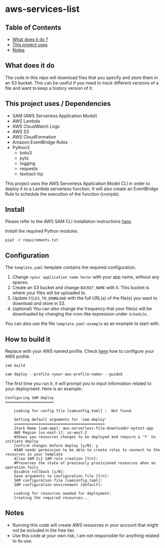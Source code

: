 # aws-services-list

## Table of Contents
- [What does it do ?](https://github.com/groorj/registrobr-listaliberacao#what-does-it-do)
- [This project uses](https://github.com/groorj/registrobr-listaliberacao#this-project-uses)
- [Notes](https://github.com/groorj/registrobr-listaliberacao#notes)

## What does it do

The code in this repo will download files that you specify and store them in an S3 bucket. This can be useful if you need to track different versions of a file and want to keep a history version of it.

## This project uses / Dependencies

- SAM (AWS Serverless Application Model)
- AWS Lambda
- AWS CloudWatch Logs
- AWS S3
- AWS CloudFormation
- Amazon EventBridge Rules
- Python3
  - boto3
  - pytz
  - logging
  - requests
  - textract-trp

This project uses the AWS Serverless Application Model CLI in order to deploy it to a Lambda serverless function. It will also create an EventBridge Rule to schedule the execution of the function (cronjob).

## Install

Please refer to the AWS SAM CLI installation instructions [here](https://docs.aws.amazon.com/serverless-application-model/latest/developerguide/serverless-sam-cli-install.html).

Install the required Python modules.

``pip3 -r requirements.txt``

## Configuration

The `template.yaml` template contains the required configuration.
1. Change `<your application name here>` with your app name, without any spaces.
2. Create an S3 bucket and change `BUCKET_NAME` with it. This bucket is where your files will be uploaded to.
3. Update `FILES_TO_DOWNLOAD` with the full URL(s) of the file(s) you want to download and store in S3.
4. (optional) You can also change the frequency that your file(s) will be downloaded by changing the cron-like expression under `Schedule`.

You can also use the file `template.yaml-example` as an example to start with.


## How to build it

Replace <your-aws-profile-name> with your AWS named profile. Check [here](https://docs.aws.amazon.com/cli/latest/userguide/cli-configure-profiles.html) how to configure your AWS profile.

``sam build``

``sam deploy --profile <your-aws-profile-name> --guided``

The first time you run it, it will prompt you to input information related to your deployment. Here is an example:

```
Configuring SAM deploy
======================

	Looking for config file [samconfig.toml] :  Not found

	Setting default arguments for 'sam deploy'
	=========================================
	Stack Name [sam-app]: aws-serverless-file-downloader-mytest-app
	AWS Region [us-east-1]: us-west-2
	#Shows you resources changes to be deployed and require a 'Y' to initiate deploy
	Confirm changes before deploy [y/N]: y
	#SAM needs permission to be able to create roles to connect to the resources in your template
	Allow SAM CLI IAM role creation [Y/n]:
	#Preserves the state of previously provisioned resources when an operation fails
	Disable rollback [y/N]:
	Save arguments to configuration file [Y/n]:
	SAM configuration file [samconfig.toml]:
	SAM configuration environment [default]:

	Looking for resources needed for deployment:
	Creating the required resources...
```

## Notes

- Running this code will create AWS resources in your account that might not be included in the free tier.
- Use this code at your own risk, I am not responsible for anything related to its use.